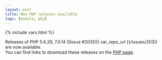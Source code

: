 ```yaml
---
layout: post
title: New PHP releases available
tags: [module, php]
---
```

{% include vars.html %}

Releases of PHP 5.6.29, 7.0.14 ([Issue #203]({{ var_repo_url }}/issues/203)) are now available.<br />
You can find links to download these releases on the [PHP page](/bins/php).